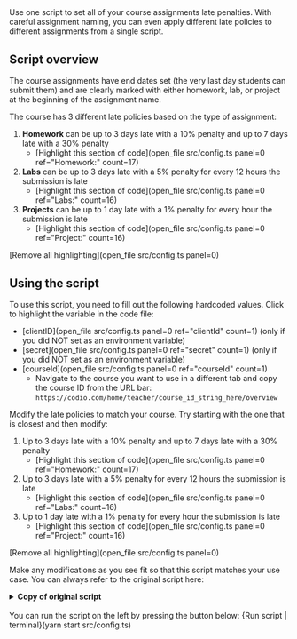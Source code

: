 ##

Use one script to set all of your course assignments late penalties. With careful assignment naming, you can even apply different late policies to different assignments from a single script.

## Script overview
The course assignments have end dates set (the very last day students can submit them) and are clearly marked with either homework, lab, or project at the beginning of the assignment name.

The course has 3 different late policies based on the type of assignment:
1. **Homework** can be up to 3 days late with a 10% penalty and up to 7 days late with a 30% penalty
    - [Highlight this section of code](open_file src/config.ts panel=0 ref="Homework:" count=17)
2. **Labs** can be up to 3 days late with a 5% penalty for every 12 hours the submission is late
    - [Highlight this section of code](open_file src/config.ts panel=0 ref="Labs:" count=16)
3. **Projects** can be up to 1 day late with a 1% penalty for every hour the submission is late
    - [Highlight this section of code](open_file src/config.ts panel=0 ref="Project:" count=16)

[Remove all highlighting](open_file src/config.ts panel=0)

## Using the script
To use this script, you need to fill out the following hardcoded values. Click to highlight the variable in the code file:
* [clientID](open_file src/config.ts panel=0 ref="clientId" count=1) (only if you did NOT set as an environment variable)
* [secret](open_file src/config.ts panel=0 ref="secret" count=1)  (only if you did NOT set as an environment variable)
* [courseId](open_file src/config.ts panel=0 ref="courseId" count=1)
    * Navigate to the course you want to use in a different tab and copy the course ID from the URL bar: `https://codio.com/home/teacher/course_id_string_here/overview`

Modify the late policies to match your course. Try starting with the one that is closest and then modify:
1. Up to 3 days late with a 10% penalty and up to 7 days late with a 30% penalty
    - [Highlight this section of code](open_file src/config.ts panel=0 ref="Homework:" count=17)
2. Up to 3 days late with a 5% penalty for every 12 hours the submission is late
    - [Highlight this section of code](open_file src/config.ts panel=0 ref="Labs:" count=16)
3. Up to 1 day late with a 1% penalty for every hour the submission is late
    - [Highlight this section of code](open_file src/config.ts panel=0 ref="Project:" count=16)

[Remove all highlighting](open_file src/config.ts panel=0)

Make any modifications as you see fit so that this script matches your use case. You can always refer to the original script here:
<details>
  <summary>
     <b>Copy of original script</b>
  </summary>

    require('dotenv').config()
    import codio from 'codio-api-js'
    import _ from 'lodash'
    import { Penalty } from 'codio-api-js/lib/lib/assignment'
    const api = codio.v1

    const clientId = process.env['CLIENT'] || 'clientId'
    const secret = process.env['SECRET'] || 'secret'

    // hardcoded values
    const courseId = 'courseId'

    function setDate(date: Date, shiftDays = 0, shiftHours = 0, shiftMinutes = 0): Date {
      const res = new Date(date);
      res.setDate(res.getDate() + shiftDays)
      res.setHours(res.getHours() + shiftHours)
      res.setMinutes(res.getMinutes() + shiftMinutes)
      return res
    }

    async function main() {
      await api.auth(clientId, secret)

      const course = await api.course.info(courseId)
      for (const assignment of course.assignments) {
        const settings = await api.assignment.getSettings(courseId, assignment.id)
        console.log(`Updateing ${assignment.name}`)
        if (!settings.endTime) {
          continue
        }
        const penalties: Penalty[] = []
        if (assignment.name.startsWith('Homework:')) { 
          // Homework can be up to 3 days late with a 10% penalty and up to 7 days late with a 30% penalty
          const dueDate = new Date(settings.endTime)
          dueDate.setDate(dueDate.getDate() - 10) // set Due Date 10 days before the end final date

          penalties.push({
            id: 1,
            percent: 10,
            datetime: setDate(dueDate, 3),
            message: '10%'
          })
          penalties.push({
            id: 2,
            percent: 30,
            datetime: setDate(dueDate, 7),
            message: '30%'
          })
        } else if (assignment.name.startsWith('Labs:')) {
          // Labs can be up to 3 days late with a 5% penalty for every 12 hours the submission is late
          
          const dueDate = new Date(settings.endTime)
          dueDate.setDate(dueDate.getDate() - 10) // set Due Date 10 days before the end final date

          let percent = 5
          for (let shift = 0; shift <= 3 * 24; shift += 12) {
            penalties.push({
              id: shift,
              percent,
              datetime: setDate(dueDate, 0, shift),
              message: `${percent}%`
            })
            percent += 5
          }
        } else if (assignment.name.startsWith('Project:')) {
          // Projects can be up to 1 day late with a 1% penalty for every hour the submission is late
          const dueDate = new Date(settings.endTime)
          dueDate.setDate(dueDate.getDate() - 1) // set Due Date 1 days before the end final date

          let percent = 1
          let i = 1
          for (let shift = 0; shift <= 24; shift++) {
            penalties.push({
              id: i,
              percent,
              datetime: setDate(dueDate, 0, shift),
              message: `${percent}%`
            })
            i++
            percent += 1
          }
        } else {
          continue
        }
        await api.assignment.updateSettings(courseId, assignment.id, {penalties})
      }
    }

    main().catch(_ => {
      console.error(_);
      process.exit(1)
    })

</details>

<br>
You can run the script on the left by pressing the button below:
{Run script | terminal}(yarn start src/config.ts)
